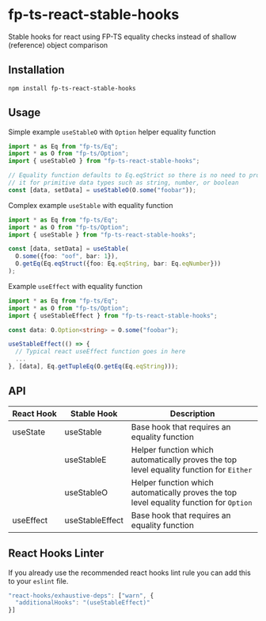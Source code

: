 # fp-ts-react-stable-hooks
Stable hooks for react using FP-TS equality checks instead of shallow (reference) object comparison

## Installation

```
npm install fp-ts-react-stable-hooks
```

## Usage

Simple example `useStableO` with `Option` helper equality function
```typescript
import * as Eq from "fp-ts/Eq";
import * as O from "fp-ts/Option";
import { useStableO } from "fp-ts-react-stable-hooks";

// Equality function defaults to Eq.eqStrict so there is no need to provide 
// it for primitive data types such as string, number, or boolean
const [data, setData] = useStableO(O.some("foobar"));
```

Complex example `useStable` with equality function
```typescript
import * as Eq from "fp-ts/Eq";
import * as O from "fp-ts/Option";
import { useStable } from "fp-ts-react-stable-hooks";

const [data, setData] = useStable(
  O.some({foo: "oof", bar: 1}), 
  O.getEq(Eq.eqStruct({foo: Eq.eqString, bar: Eq.eqNumber}))
);
```

Example `useEffect` with equality function

```typescript
import * as Eq from "fp-ts/Eq";
import * as O from "fp-ts/Option";
import { useStableEffect } from "fp-ts-react-stable-hooks";

const data: O.Option<string> = O.some("foobar");

useStableEffect(() => {
  // Typical react useEffect function goes in here
  ...
}, [data], Eq.getTupleEq(O.getEq(Eq.eqString)));
```

## API

| React&nbsp;Hook | Stable Hook | Description |
|------------|-------------|-------------|
| useState   | useStable   | Base hook that requires an equality function |
|            | useStableE  | Helper function which automatically proves the top level equality function for `Either` |
|            | useStableO  | Helper function which automatically proves the top level equality function for `Option` |
| useEffect  | useStableEffect | Base hook that requires an equality function |

## React Hooks Linter
If you already use the recommended react hooks lint rule you can add this to your `eslint` file.
```typescript
"react-hooks/exhaustive-deps": ["warn", {
  "additionalHooks": "(useStableEffect)"
}]
```
